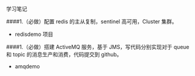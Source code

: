 学习笔记

####1.（必做）配置 redis 的主从复制，sentinel 高可用，Cluster 集群。
- redisdemo 项目

####1.（必做）搭建 ActiveMQ 服务，基于 JMS，写代码分别实现对于 queue 和 topic 的消息生产和消费，代码提交到 github。
- amqdemo
